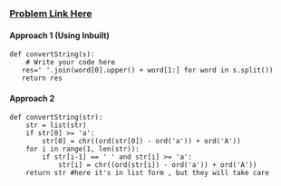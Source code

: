 ### [Problem Link Here](https://www.codingninjas.com/codestudio/guided-paths/data-structures-algorithms/content/118626/offering/1377975?leftPanelTab=0)

#### Approach 1 (Using Inbuilt)
```
def convertString(s):
    # Write your code here
   res=' '.join(word[0].upper() + word[1:] for word in s.split())
   return res    
```    

#### Approach 2
```
def convertString(str):
    str = list(str)
    if str[0] >= 'a':
        str[0] = chr((ord(str[0]) - ord('a')) + ord('A'))
    for i in range(1, len(str)):
        if str[i-1] == ' ' and str[i] >= 'a':
            str[i] = chr((ord(str[i]) - ord('a')) + ord('A'))
    return str #here it's in list form , but they will take care
    
```
